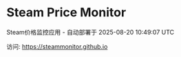 # Steam Price Monitor

Steam价格监控应用 - 自动部署于 2025-08-20 10:49:07 UTC

访问: https://steammonitor.github.io
